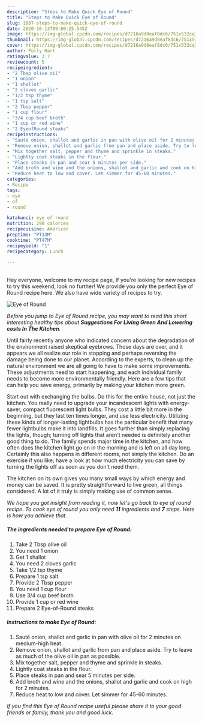 ```yaml
---
description: "Steps to Make Quick Eye of Round"
title: "Steps to Make Quick Eye of Round"
slug: 1087-steps-to-make-quick-eye-of-round
date: 2020-10-13T09:00:25.545Z
image: https://img-global.cpcdn.com/recipes/d7216a9d8eaf8dc6/751x532cq70/eye-of-round-recipe-main-photo.jpg
thumbnail: https://img-global.cpcdn.com/recipes/d7216a9d8eaf8dc6/751x532cq70/eye-of-round-recipe-main-photo.jpg
cover: https://img-global.cpcdn.com/recipes/d7216a9d8eaf8dc6/751x532cq70/eye-of-round-recipe-main-photo.jpg
author: Polly Hart
ratingvalue: 3.7
reviewcount: 5
recipeingredient:
- "2 Tbsp olive oil"
- "1 onion"
- "1 shallot"
- "2 cloves garlic"
- "1/2 tsp thyme"
- "1 tsp salt"
- "2 Tbsp pepper"
- "1 cup flour"
- "3/4 cup beef broth"
- "1 cup or red wine"
- "2 EyeofRound steaks"
recipeinstructions:
- "Sauté onion, shallot and garlic in pan with olive oil for 2 minutes on medium-high heat."
- "Remove onion, shallot and garlic from pan and place aside. Try to leave as much of the olive oil in pan as possible."
- "Mix together salt, pepper and thyme and sprinkle in steaks."
- "Lightly coat steaks in the flour."
- "Place steaks in pan and sear 5 minutes per side."
- "Add broth and wine and the onions, shallot and garlic and cook on high for 2 minutes."
- "Reduce heat to low and cover. Let simmer for 45-60 minutes."
categories:
- Recipe
tags:
- eye
- of
- round

katakunci: eye of round 
nutrition: 298 calories
recipecuisine: American
preptime: "PT33M"
cooktime: "PT47M"
recipeyield: "1"
recipecategory: Lunch

---
```

<br>
Hey everyone, welcome to my recipe page, If you're looking for new recipes to try this weekend, look no further! We provide you only the perfect Eye of Round recipe here. We also have wide variety of recipes to try.
<br>


![Eye of Round](https://img-global.cpcdn.com/recipes/d7216a9d8eaf8dc6/751x532cq70/eye-of-round-recipe-main-photo.jpg)

<i>Before you jump to Eye of Round recipe, you may want to read this short interesting healthy tips about 
<strong>Suggestions For Living Green And Lowering costs In The Kitchen</strong>.</i>
</br>

Until fairly recently anyone who indicated concern about the degradation of the environment raised skeptical eyebrows. Those days are over, and it appears we all realize our role in stopping and perhaps reversing the damage being done to our planet. According to the experts, to clean up the natural environment we are all going to have to make some improvements. These adjustments need to start happening, and each individual family needs to become more environmentally friendly. Here are a few tips that can help you save energy, primarily by making your kitchen more green.

Start out with exchanging the bulbs. Do this for the entire house, not just the kitchen. You really need to upgrade your incandescent lights with energy-saver, compact fluorescent light bulbs. They cost a little bit more in the beginning, but they last ten times longer, and use less electricity. Utilizing these kinds of longer-lasting lightbulbs has the particular benefit that many fewer lightbulbs make it into landfills. It goes further than simply replacing the lights, though; turning off lights that aren't needed is definitely another good thing to do. The family spends major time in the kitchen, and how often does the kitchen light go on in the morning and is left on all day long. Certainly this also happens in different rooms, not simply the kitchen. Do an exercise if you like; have a look at how much electricity you can save by turning the lights off as soon as you don't need them.

The kitchen on its own gives you many small ways by which energy and money can be saved. It is pretty straightforward to live green, all things considered. A lot of it truly is simply making use of common sense.


<i>We hope you got insight from reading it, now let's go back to eye of round recipe. To cook eye of round you only need <strong>11</strong> ingredients and <strong>7</strong> steps. Here is how you achieve that.
</i>

##### The ingredients needed to prepare Eye of Round:

1. Take 2 Tbsp olive oil
1. You need 1 onion
1. Get 1 shallot
1. You need 2 cloves garlic
1. Take 1/2 tsp thyme
1. Prepare 1 tsp salt
1. Provide 2 Tbsp pepper
1. You need 1 cup flour
1. Use 3/4 cup beef broth
1. Provide 1 cup or red wine
1. Prepare 2 Eye-of-Round steaks


##### Instructions to make Eye of Round:

1. Sauté onion, shallot and garlic in pan with olive oil for 2 minutes on medium-high heat.
1. Remove onion, shallot and garlic from pan and place aside. Try to leave as much of the olive oil in pan as possible.
1. Mix together salt, pepper and thyme and sprinkle in steaks.
1. Lightly coat steaks in the flour.
1. Place steaks in pan and sear 5 minutes per side.
1. Add broth and wine and the onions, shallot and garlic and cook on high for 2 minutes.
1. Reduce heat to low and cover. Let simmer for 45-60 minutes.


<i>If you find this Eye of Round recipe useful please share it to your good friends or family, thank you and good luck.</i>
